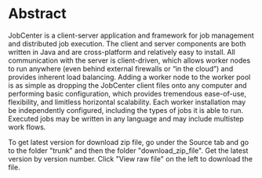 # Abstract #

JobCenter is a client-server application and framework for job management and distributed job execution. The client and server components are both written in Java and are cross-platform and relatively easy to install. All communication with the server is client-driven, which allows worker nodes to run anywhere (even behind external firewalls or “in the cloud”) and provides inherent load balancing. Adding a worker node to the worker pool is as simple as dropping the JobCenter client files onto any computer and performing basic configuration, which provides tremendous ease-of-use, flexibility, and limitless horizontal scalability. Each worker installation may be independently configured, including the types of jobs it is able to run. Executed jobs may be written in any language and may include multistep work flows.

To get latest version for download zip file,
go under the Source tab and go to the folder
"trunk" and then the folder "download\_zip\_file".
Get the latest version by version number.
Click "View raw file" on the left to download the file.